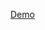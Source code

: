 [Demo](https://cl3m3nt1n3.github.io/javascript30/10%20-%20Hold%20Shift%20and%20Check%20Checkboxes/index.html)
